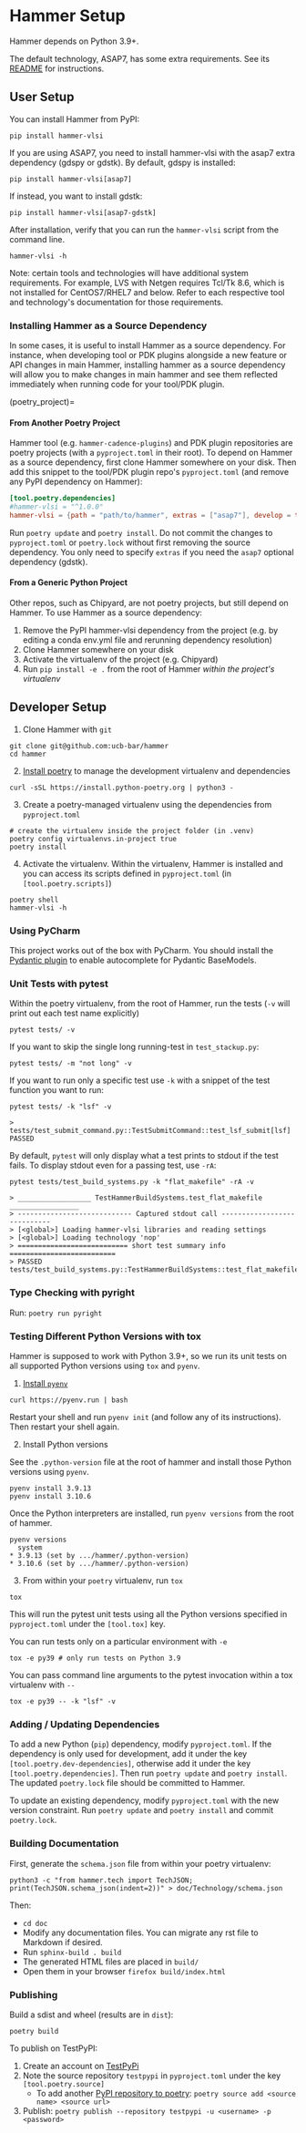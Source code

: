 # Hammer Setup

Hammer depends on Python 3.9+.

The default technology, ASAP7, has some extra requirements. See its [README](https://github.com/ucb-bar/hammer/blob/master/hammer/technology/asap7/README.md) for instructions.

## User Setup

You can install Hammer from PyPI:

```shell
pip install hammer-vlsi
```

If you are using ASAP7, you need to install hammer-vlsi with the asap7 extra dependency (gdspy or gdstk). By default, gdspy is installed:

```shell
pip install hammer-vlsi[asap7]
```

If instead, you want to install gdstk:

```shell
pip install hammer-vlsi[asap7-gdstk]
```

After installation, verify that you can run the `hammer-vlsi` script from the command line.

```shell
hammer-vlsi -h
```

Note: certain tools and technologies will have additional system requirements. For example, LVS with Netgen requires Tcl/Tk 8.6, which is not installed for CentOS7/RHEL7 and below. Refer to each respective tool and technology's documentation for those requirements.

### Installing Hammer as a Source Dependency

In some cases, it is useful to install Hammer as a source dependency.
For instance, when developing tool or PDK plugins alongside a new feature or API changes in main Hammer, installing hammer as a source dependency will allow you to make changes in main hammer and see them reflected immediately when running code for your tool/PDK plugin.

(poetry_project)=
#### From Another Poetry Project

Hammer tool (e.g. `hammer-cadence-plugins`) and PDK plugin repositories are poetry projects (with a `pyproject.toml` in their root).
To depend on Hammer as a source dependency, first clone Hammer somewhere on your disk.
Then add this snippet to the tool/PDK plugin repo's `pyproject.toml` (and remove any PyPI dependency on Hammer):

```toml
[tool.poetry.dependencies]
#hammer-vlsi = "^1.0.0"
hammer-vlsi = {path = "path/to/hammer", extras = ["asap7"], develop = true}
```

Run `poetry update` and `poetry install`.
Do not commit the changes to `pyproject.toml` or `poetry.lock` without first removing the source dependency.
You only need to specify `extras` if you need the `asap7` optional dependency (gdstk).

#### From a Generic Python Project

Other repos, such as Chipyard, are not poetry projects, but still depend on Hammer.
To use Hammer as a source dependency:

1. Remove the PyPI hammer-vlsi dependency from the project (e.g. by editing a conda env.yml file and rerunning dependency resolution)
1. Clone Hammer somewhere on your disk
1. Activate the virtualenv of the project (e.g. Chipyard)
1. Run `pip install -e .` from the root of Hammer *within the project's virtualenv*

## Developer Setup

1. Clone Hammer with `git`

```shell
git clone git@github.com:ucb-bar/hammer
cd hammer
```
2. [Install poetry](https://python-poetry.org/docs/master/) to manage the development virtualenv and dependencies

```shell
curl -sSL https://install.python-poetry.org | python3 -
```

3. Create a poetry-managed virtualenv using the dependencies from `pyproject.toml`

```shell
# create the virtualenv inside the project folder (in .venv)
poetry config virtualenvs.in-project true
poetry install
```

4. Activate the virtualenv. Within the virtualenv, Hammer is installed and you can access its scripts defined in
    `pyproject.toml` (in `[tool.poetry.scripts]`)

```shell
poetry shell
hammer-vlsi -h
```

### Using PyCharm

This project works out of the box with PyCharm.
You should install the [Pydantic plugin](https://plugins.jetbrains.com/plugin/12861-pydantic) to enable autocomplete for Pydantic BaseModels.

### Unit Tests with pytest

Within the poetry virtualenv, from the root of Hammer, run the tests (`-v` will print out each test name explicitly)

```shell
pytest tests/ -v
```

If you want to skip the single long running-test in `test_stackup.py`:

```shell
pytest tests/ -m "not long" -v
```

If you want to run only a specific test use `-k` with a snippet of the test function you want to run:

```shell
pytest tests/ -k "lsf" -v

> tests/test_submit_command.py::TestSubmitCommand::test_lsf_submit[lsf] PASSED
```

By default, `pytest` will only display what a test prints to stdout if the test fails.
To display stdout even for a passing test, use `-rA`:

```shell
pytest tests/test_build_systems.py -k "flat_makefile" -rA -v

> __________________ TestHammerBuildSystems.test_flat_makefile _________________
> ---------------------------- Captured stdout call ----------------------------
> [<global>] Loading hammer-vlsi libraries and reading settings
> [<global>] Loading technology 'nop'
> =========================== short test summary info ==========================
> PASSED tests/test_build_systems.py::TestHammerBuildSystems::test_flat_makefile
```

### Type Checking with pyright

Run: `poetry run pyright`

### Testing Different Python Versions with tox

Hammer is supposed to work with Python 3.9+, so we run its unit tests on all supported Python versions using `tox` and `pyenv`.

1. [Install `pyenv`](https://github.com/pyenv/pyenv-installer)

```shell
curl https://pyenv.run | bash
```

Restart your shell and run `pyenv init` (and follow any of its instructions).
Then restart your shell again.

2. Install Python versions

See the `.python-version` file at the root of hammer and install those Python versions using `pyenv`.

```shell
pyenv install 3.9.13
pyenv install 3.10.6
```

Once the Python interpreters are installed, run `pyenv versions` from the root of hammer.

```shell
pyenv versions
  system
* 3.9.13 (set by .../hammer/.python-version)
* 3.10.6 (set by .../hammer/.python-version)
```

3. From within your `poetry` virtualenv, run `tox`

```shell
tox
```

This will run the pytest unit tests using all the Python versions specified in `pyproject.toml` under the `[tool.tox]` key.

You can run tests only on a particular environment with `-e`

```shell
tox -e py39 # only run tests on Python 3.9
```

You can pass command line arguments to the pytest invocation within a tox virtualenv with `--`

```shell
tox -e py39 -- -k "lsf" -v
```

### Adding / Updating Dependencies

To add a new Python (`pip`) dependency, modify `pyproject.toml`.
If the dependency is only used for development, add it under the key `[tool.poetry.dev-dependencies]`, otherwise add it under the key `[tool.poetry.dependencies]`.
Then run `poetry update` and `poetry install`.
The updated `poetry.lock` file should be committed to Hammer.

To update an existing dependency, modify `pyproject.toml` with the new version constraint.
Run `poetry update` and `poetry install` and commit `poetry.lock`.

### Building Documentation

First, generate the `schema.json` file from within your poetry virtualenv:

```shell
python3 -c "from hammer.tech import TechJSON; print(TechJSON.schema_json(indent=2))" > doc/Technology/schema.json
```

Then:
- `cd doc`
- Modify any documentation files. You can migrate any rst file to Markdown if desired.
- Run `sphinx-build . build`
- The generated HTML files are placed in `build/`
- Open them in your browser `firefox build/index.html`

### Publishing

Build a sdist and wheel (results are in `dist`):

```shell
poetry build
```

To publish on TestPyPI:

1. Create an account on [TestPyPi](https://test.pypi.org/)
2. Note the source repository `testpypi` in `pyproject.toml` under the key `[tool.poetry.source]`
   - To add another [PyPI repository to poetry](https://python-poetry.org/docs/master/repositories/): `poetry source add <source name> <source url>`
3. Publish: `poetry publish --repository testpypi -u <username> -p <password>`

